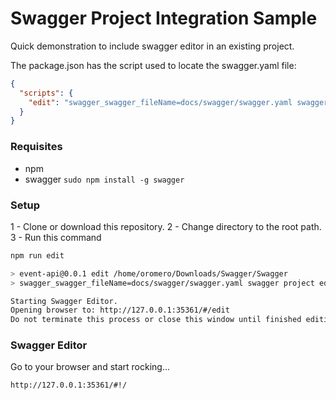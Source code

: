 # Swagger Project Integration Sample 
Quick demonstration to include swagger editor in an existing project.

The package.json has the script used to locate the swagger.yaml file:
```json
{
  "scripts": {
    "edit": "swagger_swagger_fileName=docs/swagger/swagger.yaml swagger project edit"
  }
}
```
### Requisites
- npm
- swagger
 ```sudo npm install -g swagger```

### Setup

1 - Clone or download this repository.
2 - Change directory to the root path.
3 - Run this command
```bash
npm run edit

> event-api@0.0.1 edit /home/oromero/Downloads/Swagger/Swagger
> swagger_swagger_fileName=docs/swagger/swagger.yaml swagger project edit

Starting Swagger Editor.
Opening browser to: http://127.0.0.1:35361/#/edit
Do not terminate this process or close this window until finished editing.
```

### Swagger Editor
Go to your browser and start rocking... 
```
http://127.0.0.1:35361/#!/
```